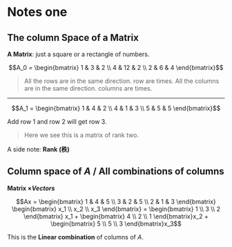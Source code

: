 # Notes one

## The column Space of a Matrix

**A Matrix**: just a square or a rectangle of numbers.

$$A_0 = \begin{bmatrix}
  1 & 3 & 2 \\
  4 & 12 & 2 \\
  2 & 6 & 4 
  \end{bmatrix}$$ 

>All the rows are in the same direction. row are times.
>All the columns are in the same direction. columns are times.

---

$$A_1 = \begin{bmatrix}
        1 & 4 & 2 \\
        4 & 1 & 3 \\
        5 & 5 & 5
        \end{bmatrix}$$

Add row 1 and row 2 will get row 3.

> Here we see this is a matrix of rank two. 


A side note: **Rank (秩)**


## Column space of $A$ / All combinations of columns

**Matrix $\times Vectors$**

$$Ax = \begin{bmatrix}
       1 & 4 & 5 \\
       3 & 2 & 5 \\
       2 & 1 & 3
       \end{bmatrix} \begin{bmatrix}
                      x_1 \\
                      x_2 \\
                      x_3 
                      \end{bmatrix} = \begin{bmatrix} 
                                       1 \\
                                       3 \\
                                       2 \end{bmatrix} x_1 + \begin{bmatrix}
                                                             4 \\
                                                             2 \\
                                                             1 \end{bmatrix}x_2 + 
                                                             \begin{bmatrix}
                                                             5 \\
                                                             5 \\
                                                             3 \end{bmatrix}x_3$$ 

This is the **Linear combination** of columns of $A$.
